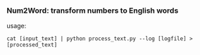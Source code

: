 
### Num2Word: transform numbers to English words

usage:
```
cat [input_text] | python process_text.py --log [logfile] > [processed_text]
```

